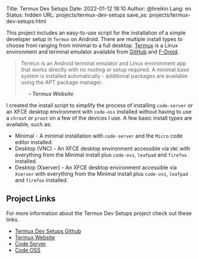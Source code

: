 Title: Termux Dev Setups
Date: 2022-01-12 18:10
Author: @hreikin
Lang: en
Status: hidden
URL: projects/termux-dev-setups
save_as: projects/termux-dev-setups.html

This project includes an easy-to-use script for the installation of a simple developer setup in `Termux` on Android. There are multiple install types to choose from ranging from minimal to a full desktop. [Termux](https://termux.dev/) is a Linux environment and terminal emulator available from [GitHub](https://github.com/termux/termux-app/) and [F-Droid](https://f-droid.org/en/packages/com.termux/).

> Termux is an Android terminal emulator and Linux environment app that works directly with no rooting or setup required. A minimal base system is installed automatically - additional packages are available using the APT package manager.
>
> &nbsp;&nbsp;&nbsp;&nbsp; **<cite>&ndash; Termux Website</cite>**

I created the install script to simplify the process of installing `code-server` or an XFCE desktop environment with `code-oss` installed without having to use a `chroot` or `proot` on a few of the devices I use. A few basic install types are available, such as:

- Minimal - A minimal installation with `code-server` and the `Micro` code editor installed.
- Desktop (VNC) - An XFCE desktop environment accessible via `VNC` with everything from the Minimal install plus `code-oss`, `leafpad` and `firefox` installed.
- Desktop (Xserver) - An XFCE desktop environment accessible via `Xserver` with everything from the Minimal install plus `code-oss`, `leafpad` and `firefox` installed.

## Project Links

For more information about the Termux Dev Setups project check out these links.

- [Termux Dev Setups Github](https://github.com/hreikin/termux-dev-setups)
- [Termux Website](https://termux.dev/)
- [Code Server](https://github.com/coder/code-server)
- [Code OSS](https://github.com/Microsoft/vscode)